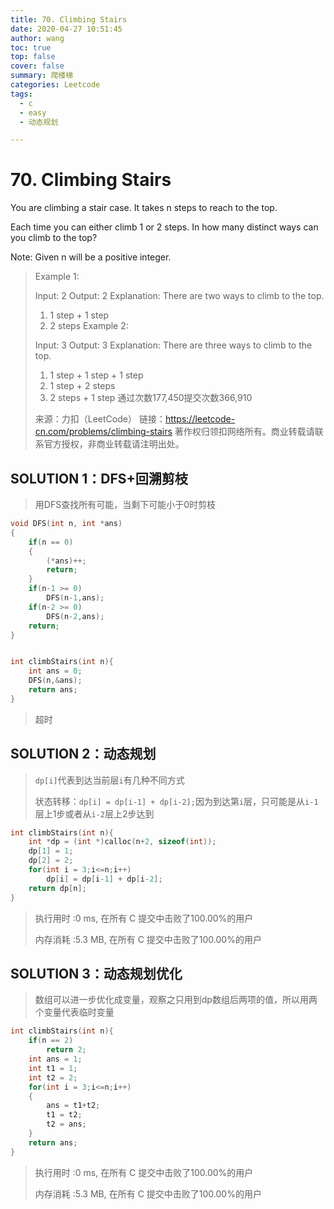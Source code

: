 ```yaml
---
title: 70. Climbing Stairs
date: 2020-04-27 10:51:45
author: wang
toc: true
top: false
cover: false
summary: 爬楼梯
categories: Leetcode
tags:
  - c
  - easy
  - 动态规划

---
```


# 70. Climbing Stairs

You are climbing a stair case. It takes n steps to reach to the top.

Each time you can either climb 1 or 2 steps. In how many distinct ways can you climb to the top?

Note: Given n will be a positive integer.



> Example 1:
>
> Input: 2
> Output: 2
> Explanation: There are two ways to climb to the top.
>
> 1. 1 step + 1 step
> 2. 2 steps
>    Example 2:
>
> Input: 3
> Output: 3
> Explanation: There are three ways to climb to the top.
>
> 1. 1 step + 1 step + 1 step
> 2. 1 step + 2 steps
> 3. 2 steps + 1 step
>    通过次数177,450提交次数366,910
>
> 来源：力扣（LeetCode）
> 链接：https://leetcode-cn.com/problems/climbing-stairs
> 著作权归领扣网络所有。商业转载请联系官方授权，非商业转载请注明出处。

## SOLUTION 1：DFS+回溯剪枝

> 用DFS查找所有可能，当剩下可能小于0时剪枝

```c
void DFS(int n, int *ans)
{
    if(n == 0)
    {
        (*ans)++;
        return;
    }
    if(n-1 >= 0)
        DFS(n-1,ans);
    if(n-2 >= 0)
        DFS(n-2,ans);
    return;
}


int climbStairs(int n){
    int ans = 0;
    DFS(n,&ans);
    return ans;
}
```

> 超时

## SOLUTION 2：动态规划

> `dp[i]`代表到达当前层`i`有几种不同方式
>
> 状态转移：`dp[i] = dp[i-1] + dp[i-2];`因为到达第`i`层，只可能是从`i-1`层上1步或者从`i-2`层上2步达到

```c
int climbStairs(int n){
    int *dp = (int *)calloc(n+2, sizeof(int));
    dp[1] = 1;
    dp[2] = 2;
    for(int i = 3;i<=n;i++)
        dp[i] = dp[i-1] + dp[i-2];
    return dp[n];
}
```

> 执行用时 :0 ms, 在所有 C 提交中击败了100.00%的用户
>
> 内存消耗 :5.3 MB, 在所有 C 提交中击败了100.00%的用户

## SOLUTION 3：动态规划优化

> 数组可以进一步优化成变量，观察之只用到dp数组后两项的值，所以用两个变量代表临时变量

```c
int climbStairs(int n){
    if(n == 2)
        return 2;
    int ans = 1;
    int t1 = 1;
    int t2 = 2;
    for(int i = 3;i<=n;i++)
    {
        ans = t1+t2;
        t1 = t2;
        t2 = ans;
    }
    return ans;
}


```

> 执行用时 :0 ms, 在所有 C 提交中击败了100.00%的用户
>
> 内存消耗 :5.3 MB, 在所有 C 提交中击败了100.00%的用户

